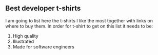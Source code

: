 ## Best developer t-shirts

I am going to list here the t-shirts I like the most together with links on where to buy them.
In order for t-shirt to get on this list it needs to be:
1. High quality
2. Illustrated
3. Made for software engineers
